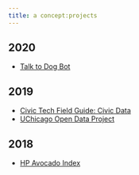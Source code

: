 ```yaml
---
title: a concept:projects
---
```


## 2020 
- [Talk to Dog Bot](https://twitter.com/talktodogbot)


## 2019 
- [Civic Tech Field Guide: Civic Data](https://civictech.guide/civic-data/) 
- [UChicago Open Data Project](https://www.uchicagotechteam.com/open-data-project) 


## 2018 
- [HP Avocado Index](https://twitter.com/hpavocadoprice?lang=en)
